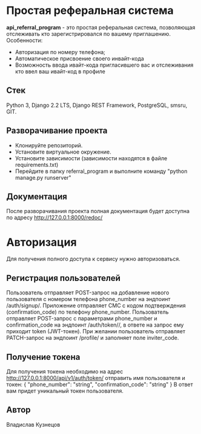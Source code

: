 

# Простая реферальная система
**api_referral_program** - это простая реферальная система, позволяющая отслеживать кто зарегистрировался по вашему приглашению.
Особенности:
* Авторизация по номеру телефона;
* Автоматическое присвоение своего инвайт-кода
* Возможность ввода ивайт-кода пригласившего вас и отслеживания кто ввел ваш ивайт-код в профиле

## Стек
Python 3, Django 2.2 LTS, Django REST Framework, PostgreSQL, smsru, GIT.

## Разворачивание проекта
- Клонируйте репозиторий.
- Установите виртуальное окружение.
- Установите зависимости (зависимости находятся в файле requirements.txt)
- Перейдите в папку referral_program и выполните команду "python manage.py runserver"

## Документация
После разворачивания проекта полная документация будет доступна по адресу
http://127.0.0.1:8000/redoc/


# Авторизация
Для получения полного доступа к сервису нужно авторизоваться.

## Регистрация пользователей
Пользователь отправляет POST-запрос на добавление нового пользователя с номером телефона phone_number на эндпоинт /auth/signup/.
Приложение отправляет СМС с кодом подтверждения (confirmation_code) по телефону phone_number.
Пользователь отправляет POST-запрос с параметрами phone_number и confirmation_code на эндпоинт /auth/token//, в ответе на запрос ему приходит token (JWT-токен).
При желании пользователь отправляет PATCH-запрос на эндпоинт /profile/ и заполняет поле inviter_code.

## Получение токена
Для получения токена необходимо на адрес
http://127.0.0.1:8000/api/v1/auth/token/ отправить имя пользователя и токен:
{
"phone_number": "string",
"confirmation_code": "string"
}
В ответ вам придет уникальный токен пользователя.

## Автор
Владислав Кузнецов
